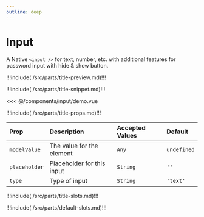 ```yaml
---
outline: deep
---
```


# Input

A Native `<input />` for text, number, etc. with additional features for password input with hide & show button.

!!!include(./src/parts/title-preview.md)!!!

<script setup>
import Demo from './demo.vue';
</script>

<Demo />

!!!include(./src/parts/title-snippet.md)!!!

<<< @/components/input/demo.vue

!!!include(./src/parts/title-props.md)!!!

| Prop          | Description                | Accepted Values | Default     |
|:--------------|:---------------------------|:----------------|:------------|
| `modelValue`  | The value for the element  | `Any`           | `undefined` |
| `placeholder` | Placeholder for this input | `String`        | `''`        |
| `type`        | Type of input              | `String`        | `'text'`    |


!!!include(./src/parts/title-slots.md)!!!

!!!include(./src/parts/default-slots.md)!!!



